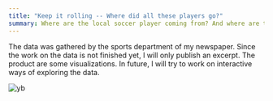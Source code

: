 ```yaml
---
title: "Keep it rolling -- Where did all these players go?"
summary: Where are the local soccer player coming from? And where are they heading to? In this project we will explore the professional journey of the local players. 
---
```


The data was gathered by the sports department of my newspaper. Since the work on the data is not finished yet, I will only publish an excerpt. The product are some visualizations. In future, I will try to work on interactive ways of exploring the data.  

![yb](yb.png)

